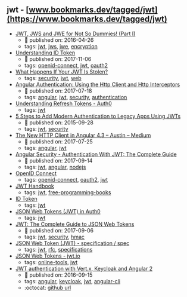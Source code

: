 jwt - [www.bookmarks.dev/tagged/jwt](https://www.bookmarks.dev/tagged/jwt)
---
* [JWT, JWS and JWE for Not So Dummies! (Part I)](https://medium.facilelogin.com/jwt-jws-and-jwe-for-not-so-dummies-b63310d201a3)
    * :calendar: published on: 2016-04-26
    * tags: [jwt](../tagged/jwt.md), [jws](../tagged/jws.md), [jwe](../tagged/jwe.md), [encryption](../tagged/encryption.md)
* [Understanding ID Token](https://medium.com/@darutk/understanding-id-token-5f83f50fa02e)
    * :calendar: published on: 2017-11-06
    * tags: [openid-connect](../tagged/openid-connect.md), [jwt](../tagged/jwt.md), [oauth2](../tagged/oauth2.md)
* [What Happens If Your JWT Is Stolen?](https://developer.okta.com/blog/2018/06/20/what-happens-if-your-jwt-is-stolen)
    * tags: [security](../tagged/security.md), [jwt](../tagged/jwt.md), [web](../tagged/web.md)
* [Angular Authentication: Using the Http Client and Http Interceptors](https://medium.com/@ryanchenkie_40935/angular-authentication-using-the-http-client-and-http-interceptors-2f9d1540eb8)
    * :calendar: published on: 2017-07-18
    * tags: [angular](../tagged/angular.md), [jwt](../tagged/jwt.md), [security](../tagged/security.md), [authentication](../tagged/authentication.md)
* [Understanding Refresh Tokens - Auth0](https://auth0.com/learn/refresh-tokens/)
    * tags: [jwt](../tagged/jwt.md)
* [5 Steps to Add Modern Authentication to Legacy Apps Using JWTs](https://auth0.com/blog/5-steps-to-add-modern-authentication-to-legacy-apps-using-jwts/)
    * :calendar: published on: 2015-09-28
    * tags: [jwt](../tagged/jwt.md), [security](../tagged/security.md)
* [The New HTTP Client in Angular 4.3 – Austin – Medium](https://medium.com/@amcdnl/the-new-http-client-in-angular-4-3-754bd3ff83a8)
    * :calendar: published on: 2017-07-25
    * tags: [angular](../tagged/angular.md), [jwt](../tagged/jwt.md)
* [Angular Security - Authentication With JWT: The  Complete Guide](https://blog.angular-university.io/angular-authentication-jwt/)
    * :calendar: published on: 2017-09-14
    * tags: [jwt](../tagged/jwt.md), [angular](../tagged/angular.md), [nodejs](../tagged/nodejs.md)
* [OpenID Connect](https://auth0.com/docs/protocols/oidc)
    * tags: [openid-connect](../tagged/openid-connect.md), [oauth2](../tagged/oauth2.md), [jwt](../tagged/jwt.md)
* [JWT Handbook](https://auth0.com/e-books/jwt-handbook)
    * tags: [jwt](../tagged/jwt.md), [free-programming-books](../tagged/free-programming-books.md)
* [ID Token](https://auth0.com/docs/tokens/id-token)
    * tags: [jwt](../tagged/jwt.md)
* [JSON Web Tokens (JWT) in Auth0](https://auth0.com/docs/jwt)
    * tags: [jwt](../tagged/jwt.md)
* [JWT: The  Complete Guide to JSON Web Tokens](https://blog.angular-university.io/angular-jwt/)
    * :calendar: published on: 2017-09-06
    * tags: [jwt](../tagged/jwt.md), [security](../tagged/security.md), [hmac](../tagged/hmac.md)
* [JSON Web Token (JWT) - specification / spec](https://tools.ietf.org/html/rfc7519)
    * tags: [jwt](../tagged/jwt.md), [rfc](../tagged/rfc.md), [specifications](../tagged/specifications.md)
* [JSON Web Tokens - jwt.io](https://jwt.io/)
    * tags: [online-tools](../tagged/online-tools.md), [jwt](../tagged/jwt.md)
* [JWT authentication with Vert.x, Keycloak and Angular 2](http://paulbakker.io/java/jwt-keycloak-angular2/)
    * :calendar: published on: 2016-09-15
    * tags: [angular](../tagged/angular.md), [keycloak](../tagged/keycloak.md), [jwt](../tagged/jwt.md), [angular-cli](../tagged/angular-cli.md)
    * :octocat: [github url](https://github.com/paulbakker/vertx-angular2-keycloak-demo)
